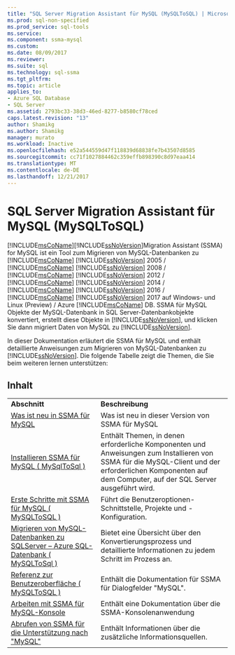 ```yaml
---
title: "SQL Server Migration Assistant für MySQL (MySQLToSQL) | Microsoft Docs"
ms.prod: sql-non-specified
ms.prod_service: sql-tools
ms.service: 
ms.component: ssma-mysql
ms.custom: 
ms.date: 08/09/2017
ms.reviewer: 
ms.suite: sql
ms.technology: sql-ssma
ms.tgt_pltfrm: 
ms.topic: article
applies_to:
- Azure SQL Database
- SQL Server
ms.assetid: 2793bc33-38d3-46ed-8277-b8580cf78ced
caps.latest.revision: "13"
author: Shamikg
ms.author: Shamikg
manager: murato
ms.workload: Inactive
ms.openlocfilehash: e52a544559d47f118839d68838fe7b43507d8585
ms.sourcegitcommit: cc71f1027884462c359effb898390c8d97eaa414
ms.translationtype: MT
ms.contentlocale: de-DE
ms.lasthandoff: 12/21/2017
---
```

# <a name="sql-server-migration-assistant-for-mysql-mysqltosql"></a>SQL Server Migration Assistant für MySQL (MySQLToSQL)
[!INCLUDE[msCoName](../../includes/msconame_md.md)][!INCLUDE[ssNoVersion](../../includes/ssnoversion_md.md)]Migration Assistant (SSMA) for MySQL ist ein Tool zum Migrieren von MySQL-Datenbanken zu [!INCLUDE[msCoName](../../includes/msconame_md.md)] [!INCLUDE[ssNoVersion](../../includes/ssnoversion_md.md)] 2005 / [!INCLUDE[msCoName](../../includes/msconame_md.md)] [!INCLUDE[ssNoVersion](../../includes/ssnoversion_md.md)] 2008 / [!INCLUDE[msCoName](../../includes/msconame_md.md)] [!INCLUDE[ssNoVersion](../../includes/ssnoversion_md.md)] 2012 / [!INCLUDE[msCoName](../../includes/msconame_md.md)] [!INCLUDE[ssNoVersion](../../includes/ssnoversion_md.md)] 2014 / [!INCLUDE[msCoName](../../includes/msconame_md.md)] [!INCLUDE[ssNoVersion](../../includes/ssnoversion_md.md)] 2016 / [!INCLUDE[msCoName](../../includes/msconame_md.md)] [!INCLUDE[ssNoVersion](../../includes/ssnoversion_md.md)] 2017 auf Windows- und Linux (Preview) / Azure [!INCLUDE[msCoName](../../includes/msconame_md.md)] DB. SSMA für MySQL Objekte der MySQL-Datenbank in SQL Server-Datenbankobjekte konvertiert, erstellt diese Objekte in [!INCLUDE[ssNoVersion](../../includes/ssnoversion_md.md)], und klicken Sie dann migriert Daten von MySQL zu [!INCLUDE[ssNoVersion](../../includes/ssnoversion_md.md)].  
  
In dieser Dokumentation erläutert die SSMA für MySQL und enthält detaillierte Anweisungen zum Migrieren von MySQL-Datenbanken zu [!INCLUDE[ssNoVersion](../../includes/ssnoversion_md.md)]. Die folgende Tabelle zeigt die Themen, die Sie beim weiteren lernen unterstützen:  
  
## <a name="contents"></a>Inhalt  
  
|||  
|-|-|  
|**Abschnitt**|**Beschreibung**|  
|[Was ist neu in SSMA für MySQL](http://msdn.microsoft.com/en-us/1451a0b0-6713-4d0c-954f-ea3d8fce1d31)|Was ist neu in dieser Version von SSMA für MySQL|  
|[Installieren SSMA für MySQL &#40; MySqlToSql &#41;](../../ssma/mysql/installing-ssma-for-mysql-mysqltosql.md)|Enthält Themen, in denen erforderliche Komponenten und Anweisungen zum Installieren von SSMA für die MySQL-Client und der erforderlichen Komponenten auf dem Computer, auf der SQL Server ausgeführt wird.|  
|[Erste Schritte mit SSMA für MySQL &#40; MySQLToSQL &#41;](../../ssma/mysql/getting-started-with-ssma-for-mysql-mysqltosql.md)|Führt die Benutzeroptionen-Schnittstelle, Projekte und -Konfiguration.|  
|[Migrieren von MySQL-Datenbanken zu SQLServer – Azure SQL-Datenbank &#40; MySQLToSql &#41;](../../ssma/mysql/migrating-mysql-databases-to-sql-server-azure-sql-db-mysqltosql.md)|Bietet eine Übersicht über den Konvertierungsprozess und detaillierte Informationen zu jedem Schritt im Prozess an.|  
|[Referenz zur Benutzeroberfläche &#40; MySQLToSQL &#41;](../../ssma/mysql/user-interface-reference-mysqltosql.md)|Enthält die Dokumentation für SSMA für Dialogfelder "MySQL".|  
|[Arbeiten mit SSMA für MySQL-Konsole](http://msdn.microsoft.com/en-us/240aaad1-d65d-4dea-b60b-315cb1ac733d)|Enthält eine Dokumentation über die SSMA-Konsolenanwendung|  
|[Abrufen von SSMA für die Unterstützung nach "MySQL"](http://go.microsoft.com/fwlink/?LinkID=708538&clcid=0x409)|Enthält Informationen über die zusätzliche Informationsquellen.|  
  
